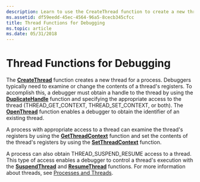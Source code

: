 ```yaml
---
description: Learn to use the CreateThread function to create a new thread for a process. Debuggers typically need to examine or change the contents of a thread's registers.
ms.assetid: df59eedd-45ec-4564-96a5-8cecb345cfcc
title: Thread Functions for Debugging
ms.topic: article
ms.date: 05/31/2018
---
```


# Thread Functions for Debugging

The [**CreateThread**](/windows/win32/api/processthreadsapi/nf-processthreadsapi-createthread) function creates a new thread for a process. Debuggers typically need to examine or change the contents of a thread's registers. To accomplish this, a debugger must obtain a handle to the thread by using the [**DuplicateHandle**](/windows/win32/api/handleapi/nf-handleapi-duplicatehandle) function and specifying the appropriate access to the thread (THREAD\_GET\_CONTEXT, THREAD\_SET\_CONTEXT, or both). The [**OpenThread**](/windows/win32/api/processthreadsapi/nf-processthreadsapi-openthread) function enables a debugger to obtain the identifier of an existing thread.

A process with appropriate access to a thread can examine the thread's registers by using the [**GetThreadContext**](/windows/win32/api/processthreadsapi/nf-processthreadsapi-getthreadcontext) function and set the contents of the thread's registers by using the [**SetThreadContext**](/windows/win32/api/processthreadsapi/nf-processthreadsapi-setthreadcontext) function.

A process can also obtain THREAD\_SUSPEND\_RESUME access to a thread. This type of access enables a debugger to control a thread's execution with the [**SuspendThread**](/windows/win32/api/processthreadsapi/nf-processthreadsapi-suspendthread) and [**ResumeThread**](/windows/win32/api/processthreadsapi/nf-processthreadsapi-resumethread) functions. For more information about threads, see [Processes and Threads](../procthread/processes-and-threads.md).

 

 
